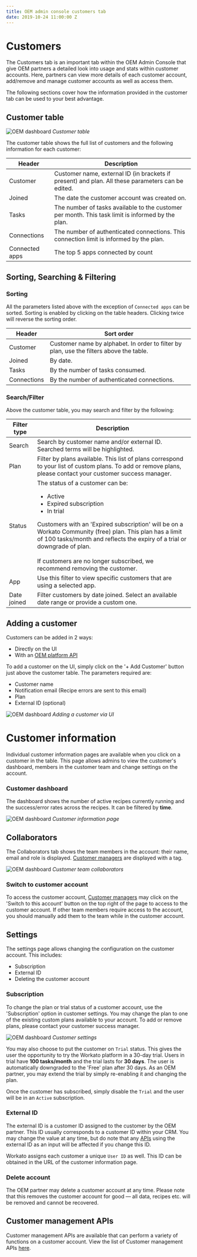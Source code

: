 ```yaml
---
title: OEM admin console customers tab
date: 2019-10-24 11:00:00 Z
---
```


# Customers
The Customers tab is an important tab within the OEM Admin Console that give OEM partners a detailed look into usage and stats within customer accounts. Here, partners can view more details of each customer account, add/remove and manage customer accounts as well as access them.

The following sections cover how the information provided in the customer tab can be used to your best advantage.

## Customer table

![OEM dashboard](~@img/oem/admin-console/customer-table.png)
*Customer table*

The customer table shows the full list of customers and the following information for each customer:

| Header | Description |
|--------|-------------|
| Customer | Customer name, external ID (in brackets if present) and plan. All these parameters can be edited.  |
| Joined | The date the customer account was created on. |
| Tasks | The number of tasks available to the customer per month. This task limit is informed by the plan. |
| Connections | The number of authenticated connections. This connection limit is informed by the plan. |
| Connected apps | The top 5 apps connected by count |

## Sorting, Searching & Filtering

### Sorting

All the parameters listed above with the exception of `Connected apps` can be sorted. Sorting is enabled by clicking on the table headers. Clicking twice will reverse the sorting order.

| Header | Sort order |
|--------|-------------|
| Customer | Customer name by alphabet. In order to filter by plan, use the filters above the table.  |
| Joined | By date. |
| Tasks | By the number of tasks consumed. |
| Connections | By the number of authenticated connections. |

### Search/Filter

Above the customer table, you may search and filter by the following:

| Filter type | Description |
|--------|-------------|
| Search | Search by customer name and/or external ID. Searched terms will be highlighted.  |
| Plan | Filter by plans available. This list of plans correspond to your list of custom plans. To add or remove plans, please contact your customer success manager. |
| Status | The status of a customer can be: <ul><li>Active</li><li>Expired subscription</li><li>In trial</li></ul> Customers with an 'Expired subscription' will be on a Workato Community (free) plan. This plan has a limit of 100 tasks/month and reflects the expiry of a trial or downgrade of plan.</br></br> If customers are no longer subscribed, we recommend removing the customer. |
| App | Use this filter to view specific customers that are using a selected app. |
| Date joined | Filter customers by date joined. Select an available date range or provide a custom one. |

## Adding a customer

Customers can be added in 2 ways:
- Directly on the UI
- With an [OEM platform API](/oem/oem-api/managed-users.md#create-customer-account)

To add a customer on the UI, simply click on the '+ Add Customer' button just above the customer table. The parameters required are:

- Customer name
- Notification email (Recipe errors are sent to this email)
- Plan
- External ID (optional)

![OEM dashboard](~@img/oem/admin-console/add-customer.gif)
*Adding a customer via UI*

# Customer information
Individual customer information pages are available when you click on a customer in the table. This page allows admins to view the customer's dashboard, members in the customer team and change settings on the account.

### Customer dashboard
The dashboard shows the number of active recipes currently running and the success/error rates across the recipes. It can be filtered by **time**.

![OEM dashboard](~@img/oem/admin-console/customer-info.png)
*Customer information page*

## Collaborators
The Collaborators tab shows the team members in the account: their name, email and role is displayed. [Customer managers](/oem/admin-console/customer-managers.md) are displayed with a tag.

![OEM dashboard](~@img/oem/admin-console/customer-team.png)
*Customer team collaborators*

### Switch to customer account
To access the customer account, [Customer managers](/oem/admin-console/customer-managers.md) may click on the 'Switch to this account' button on the top right of the page to access to the customer account. If other team members require access to the account, you should manually add them to the team while in the customer account.

## Settings

The settings page allows changing the configuration on the customer account. This includes:
- Subscription
- External ID
- Deleting the customer account

### Subscription
To change the plan or trial status of a customer account, use the 'Subscription' option in customer settings. You may change the plan to one of the existing custom plans available to your account. To add or remove plans, please contact your customer success manager.

![OEM dashboard](~@img/oem/admin-console/customer-settings.png)
*Customer settings*

You may also choose to put the customer on `Trial` status. This gives the user the opportunity to try the Workato platform in a 30-day trial. Users in trial have **100 tasks/month** and the trial lasts for **30 days**. The user is automatically downgraded to the 'Free' plan after 30 days. As an OEM partner, you may extend the trial by simply re-enabling it and changing the plan.

Once the customer has subscribed, simply disable the `Trial` and the user will be in an `Active` subscription. 

### External ID
The external ID is a customer ID assigned to the customer by the OEM partner. This ID usually corresponds to a customer ID within your CRM. You may change the value at any time, but do note that any [APIs](/oem/oem-api/managed-users.md) using the external ID as an input will be affected if you change this ID.

Workato assigns each customer a unique `User ID` as well. This ID can be obtained in the URL of the customer information page.

### Delete account
The OEM partner may delete a customer account at any time. Please note that this removes the customer account for good — all data, recipes etc. will be removed and cannot be recovered.

## Customer management APIs

Customer management APIs are available that can perform a variety of functions on a customer account. View the list of Customer management APIs [here](/oem/oem-api/managed-users.md).
